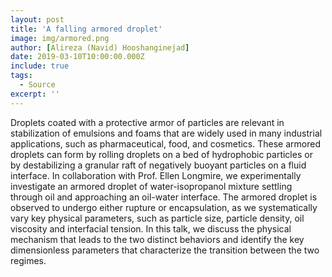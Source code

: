 ```yaml
---
layout: post
title: 'A falling armored droplet'
image: img/armored.png
author: [Alireza (Navid) Hooshanginejad]
date: 2019-03-10T10:00:00.000Z
include: true
tags:
  - Source
excerpt: ''
---
```


Droplets coated with a protective armor of particles are relevant in stabilization of emulsions and foams that are widely used in many industrial applications, such as pharmaceutical, food, and cosmetics. These armored droplets can form by rolling droplets on a bed of hydrophobic particles or by destabilizing a granular raft of negatively buoyant particles on a fluid interface. In collaboration with Prof. Ellen Longmire, we experimentally investigate an armored droplet of water-isopropanol mixture settling through oil and approaching an oil-water interface. The armored droplet is observed to undergo either rupture or encapsulation, as we systematically vary key physical parameters, such as particle size, particle density, oil viscosity and interfacial tension. In this talk, we discuss the physical mechanism that leads to the two distinct behaviors and identify the key dimensionless parameters that characterize the transition between the two regimes.
